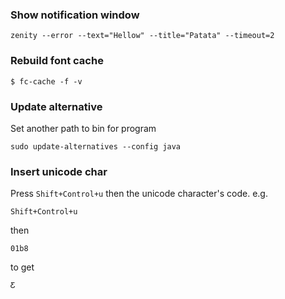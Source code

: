 ### Show notification window
```
zenity --error --text="Hellow" --title="Patata" --timeout=2
```

### Rebuild font cache
```
$ fc-cache -f -v
```

### Update alternative
Set another path to bin for program

```
sudo update-alternatives --config java
```

### Insert unicode char
Press
```Shift+Control+u```
then the unicode character's code.
e.g.
```
Shift+Control+u
```
then
```
01b8
```
to get
```
Ƹ
```
